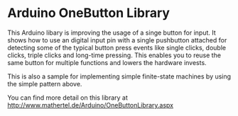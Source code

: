 Arduino OneButton Library
===

This Arduino libary is improving the usage of a singe button for input.
It shows how to use an digital input pin with a single pushbutton attached
for detecting some of the typical button press events like single clicks, double clicks, triple clicks and long-time pressing.
This enables you to reuse the same button for multiple functions and lowers the hardware invests.

This is also a sample for implementing simple finite-state machines by using the simple pattern above. 

You can find more detail on this library at
http://www.mathertel.de/Arduino/OneButtonLibrary.aspx
